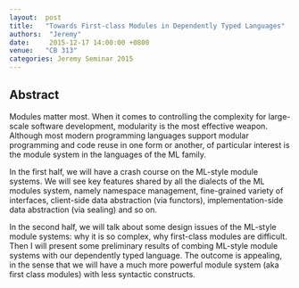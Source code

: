 ```yaml
--- 
layout:  post 
title:   "Towards First-class Modules in Dependently Typed Languages"
authors:  "Jeremy"
date:     2015-12-17 14:00:00 +0800
venue:   "CB 313"
categories: Jeremy Seminar 2015
--- 
```

## Abstract


Modules matter most. When it comes to controlling the complexity for
large-scale software development, modularity is the most effective
weapon. Although most modern programming languages support modular
programming and code reuse in one form or another, of particular
interest is the module system in the languages of the ML family.

In the first half, we will have a crash course on the ML-style module
systems. We will see key features shared by all the dialects of the ML
modules system, namely namespace management, fine-grained variety of
interfaces, client-side data abstraction (via functors),
implementation-side data abstraction (via sealing) and so on.

In the second half, we will talk about some design issues of the
ML-style module systems: why it is so complex, why first-class modules
are difficult. Then I will present some preliminary results of combing
ML-style module systems with our dependently typed language. The
outcome is appealing, in the sense that we will have a much more
powerful module system (aka first class modules) with less syntactic
constructs.



